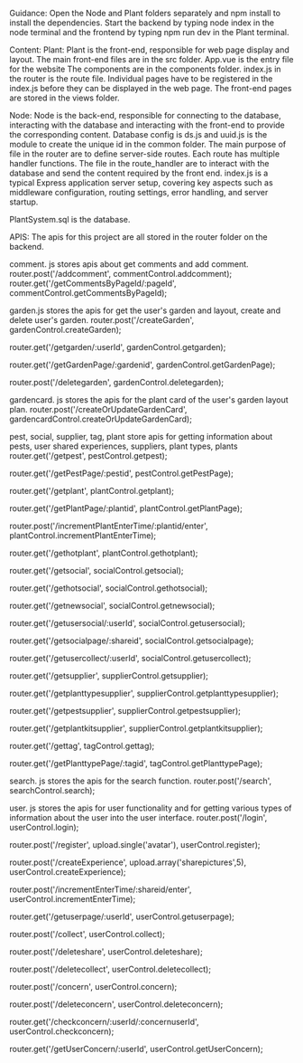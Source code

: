 Guidance:
Open the Node and Plant folders separately and npm install to install the dependencies. 
Start the backend by typing node index in the node terminal and the frontend by typing npm run dev in the Plant terminal.


Content:
Plant:
Plant is the front-end, responsible for web page display and layout.
The main front-end files are in the src folder.
App.vue is the entry file for the website
The components are in the components folder.
index.js in the router is the route file. Individual pages have to be registered in the index.js before they can be displayed in the web page.
The front-end pages are stored in the views folder.

Node:
Node is the back-end, responsible for connecting to the database, interacting with the database and interacting with the front-end to provide the corresponding content.
Database config is ds.js and uuid.js is the module to create the unique id in the common folder.
The main purpose of file in the router are to define server-side routes. Each route has multiple handler functions.
The file in the route_handler are to interact with the database and send the content required by the front end.
index.js is a typical Express application server setup, covering key aspects such as middleware configuration, routing settings, error handling, and server startup.

PlantSystem.sql is the database.


APIS:
The apis for this project are all stored in the router folder on the backend.

comment. js stores apis about get comments and add comment.
router.post('/addcomment', commentControl.addcomment);
router.get('/getCommentsByPageId/:pageId', commentControl.getCommentsByPageId);

garden.js stores the apis for get the user's garden and layout, create and delete user's garden.
router.post('/createGarden', gardenControl.createGarden);

router.get('/getgarden/:userId', gardenControl.getgarden);

router.get('/getGardenPage/:gardenid', gardenControl.getGardenPage);

router.post('/deletegarden', gardenControl.deletegarden);

gardencard. js stores the apis for the plant card of the user's garden layout plan.
router.post('/createOrUpdateGardenCard', gardencardControl.createOrUpdateGardenCard);

pest, social, supplier, tag, plant store apis for getting information about pests, user shared experiences, suppliers, plant types, plants
router.get('/getpest', pestControl.getpest);

router.get('/getPestPage/:pestid', pestControl.getPestPage);

router.get('/getplant', plantControl.getplant);

router.get('/getPlantPage/:plantid', plantControl.getPlantPage);

router.post('/incrementPlantEnterTime/:plantid/enter', plantControl.incrementPlantEnterTime);

router.get('/gethotplant', plantControl.gethotplant);

router.get('/getsocial', socialControl.getsocial);

router.get('/gethotsocial', socialControl.gethotsocial);

router.get('/getnewsocial', socialControl.getnewsocial);

router.get('/getusersocial/:userId', socialControl.getusersocial);

router.get('/getsocialpage/:shareid', socialControl.getsocialpage);

router.get('/getusercollect/:userId', socialControl.getusercollect);

router.get('/getsupplier', supplierControl.getsupplier);


router.get('/getplanttypesupplier', supplierControl.getplanttypesupplier);


router.get('/getpestsupplier', supplierControl.getpestsupplier);


router.get('/getplantkitsupplier', supplierControl.getplantkitsupplier);


router.get('/gettag', tagControl.gettag);

router.get('/getPlanttypePage/:tagid', tagControl.getPlanttypePage);

search. js stores the apis for the search function.
router.post('/search', searchControl.search);

user. js stores the apis for user functionality and for getting various types of information about the user into the user interface.
router.post('/login', userControl.login);

router.post('/register', upload.single('avatar'), userControl.register);

router.post('/createExperience', upload.array('sharepictures',5), userControl.createExperience);

router.post('/incrementEnterTime/:shareid/enter', userControl.incrementEnterTime);

router.get('/getuserpage/:userId', userControl.getuserpage);

router.post('/collect', userControl.collect);

router.post('/deleteshare', userControl.deleteshare);

router.post('/deletecollect', userControl.deletecollect);

router.post('/concern', userControl.concern);

router.post('/deleteconcern', userControl.deleteconcern);

router.get('/checkconcern/:userId/:concernuserId', userControl.checkconcern);

router.get('/getUserConcern/:userId', userControl.getUserConcern);